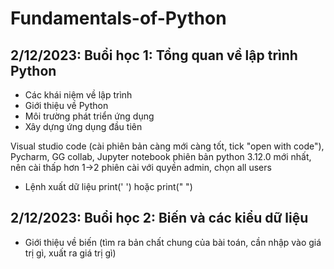 # Fundamentals-of-Python
## 2/12/2023: Buổi học 1: Tổng quan về lập trình Python
+ Các khái niệm về lập trình
+ Giới thiệu về Python
+ Môi trường phát triển ứng dụng
+ Xây dựng ứng dụng đầu tiên

Visual studio code (cài phiên bản càng mới càng tốt, tick "open with code"), Pycharm, GG collab, Jupyter notebook
phiên bản python 3.12.0 mới nhất, nên cài thấp hơn 1->2 phiên
cài với quyền admin, chọn all users
+ Lệnh xuất dữ liệu print('  ') hoặc print("   ")

## 2/12/2023: Buổi học 2: Biến và các kiểu dữ liệu
+ Giới thiệu về biến (tìm ra bản chất chung của bài toán, cần nhập vào giá trị gì, xuất ra giá trị gì)





